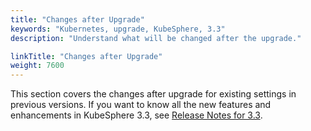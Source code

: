 ```yaml
---
title: "Changes after Upgrade"
keywords: "Kubernetes, upgrade, KubeSphere, 3.3"
description: "Understand what will be changed after the upgrade."

linkTitle: "Changes after Upgrade"
weight: 7600
---
```


This section covers the changes after upgrade for existing settings in previous versions. If you want to know all the new features and enhancements in KubeSphere 3.3, see [Release Notes for 3.3](../../../v3.3/release/release-v330/).


